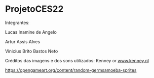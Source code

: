 # ProjetoCES22

Integrantes:

Lucas Inamine de Angelo

Artur Assis Alves

Vinicius Brito Bastos Neto

Créditos das imagens e dos sons utilizados: Kenney or www.kenney.nl

https://opengameart.org/content/random-germsamoeba-sprites
